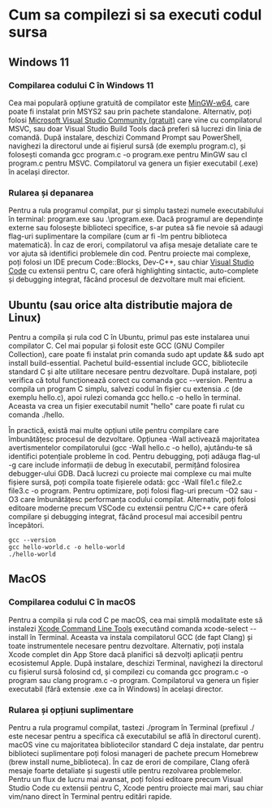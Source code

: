 # Cum sa compilezi si sa executi codul sursa

## Windows 11

### Compilarea codului C în Windows 11
Cea mai populară opțiune gratuită de compilator este [MinGW-w64](https://www.mingw-w64.org), care poate fi instalat prin MSYS2 sau prin pachete standalone. Alternativ, poți folosi [Microsoft Visual Studio Community (gratuit)](https://visualstudio.microsoft.com/vs/community/) care vine cu compilatorul MSVC, sau doar Visual Studio Build Tools dacă preferi să lucrezi din linia de comandă. După instalare, deschizi Command Prompt sau PowerShell, navighezi la directorul unde ai fișierul sursă (de exemplu program.c), și folosești comanda gcc program.c -o program.exe pentru MinGW sau cl program.c pentru MSVC. Compilatorul va genera un fișier executabil (.exe) în același director.

### Rularea și depanarea
Pentru a rula programul compilat, pur și simplu tastezi numele executabilului în terminal: program.exe sau .\program.exe. Dacă programul are dependințe externe sau folosește biblioteci specifice, s-ar putea să fie nevoie să adaugi flag-uri suplimentare la compilare (cum ar fi -lm pentru biblioteca matematică). În caz de erori, compilatorul va afișa mesaje detaliate care te vor ajuta să identifici problemele din cod. Pentru proiecte mai complexe, poți folosi un IDE precum Code::Blocks, Dev-C++, sau chiar [Visual Studio Code](https://code.visualstudio.com) cu extensii pentru C, care oferă highlighting sintactic, auto-complete și debugging integrat, făcând procesul de dezvoltare mult mai eficient.

## Ubuntu (sau orice alta distributie majora de Linux)

Pentru a compila și rula cod C în Ubuntu, primul pas este instalarea unui compilator C. Cel mai popular și folosit este GCC (GNU Compiler Collection), care poate fi instalat prin comanda sudo apt update && sudo apt install build-essential. Pachetul build-essential include GCC, bibliotecile standard C și alte utilitare necesare pentru dezvoltare. După instalare, poți verifica că totul funcționează corect cu comanda gcc --version. Pentru a compila un program C simplu, salvezi codul în fișier cu extensia .c (de exemplu hello.c), apoi rulezi comanda gcc hello.c -o hello în terminal. Aceasta va crea un fișier executabil numit "hello" care poate fi rulat cu comanda ./hello.

În practică, există mai multe opțiuni utile pentru compilare care îmbunătățesc procesul de dezvoltare. Opțiunea -Wall activează majoritatea avertismentelor compilatorului (gcc -Wall hello.c -o hello), ajutându-te să identifici potențiale probleme în cod. Pentru debugging, poți adăuga flag-ul -g care include informații de debug în executabil, permițând folosirea debugger-ului GDB. Dacă lucrezi cu proiecte mai complexe cu mai multe fișiere sursă, poți compila toate fișierele odată: gcc -Wall file1.c file2.c file3.c -o program. Pentru optimizare, poți folosi flag-uri precum -O2 sau -O3 care îmbunătățesc performanța codului compilat. Alternativ, poți folosi editoare moderne precum VSCode cu extensii pentru C/C++ care oferă compilare și debugging integrat, făcând procesul mai accesibil pentru începători.

```
gcc --version
gcc hello-world.c -o hello-world
./hello-world
```

## MacOS

### Compilarea codului C în macOS
Pentru a compila și rula cod C pe macOS, cea mai simplă modalitate este să instalezi [Xcode Command Line Tools](https://developer.apple.com/xcode/resources/) executând comanda xcode-select --install în Terminal. Aceasta va instala compilatorul GCC (de fapt Clang) și toate instrumentele necesare pentru dezvoltare. Alternativ, poți instala Xcode complet din App Store dacă planifici să dezvolți aplicații pentru ecosistemul Apple. După instalare, deschizi Terminal, navighezi la directorul cu fișierul sursă folosind cd, și compilezi cu comanda gcc program.c -o program sau clang program.c -o program. Compilatorul va genera un fișier executabil (fără extensie .exe ca în Windows) în același director.

### Rularea și opțiuni suplimentare
Pentru a rula programul compilat, tastezi ./program în Terminal (prefixul ./ este necesar pentru a specifica că executabilul se află în directorul curent). macOS vine cu majoritatea bibliotecilor standard C deja instalate, dar pentru biblioteci suplimentare poți folosi manageri de pachete precum Homebrew (brew install nume_biblioteca). În caz de erori de compilare, Clang oferă mesaje foarte detaliate și sugestii utile pentru rezolvarea problemelor. Pentru un flux de lucru mai avansat, poți folosi editoare precum Visual Studio Code cu extensii pentru C, Xcode pentru proiecte mai mari, sau chiar vim/nano direct în Terminal pentru editări rapide.
